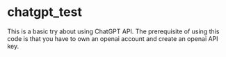 # chatgpt_test
This is a basic try about using ChatGPT API.
The prerequisite of using this code is that you have to own an openai account and create an openai API key.

